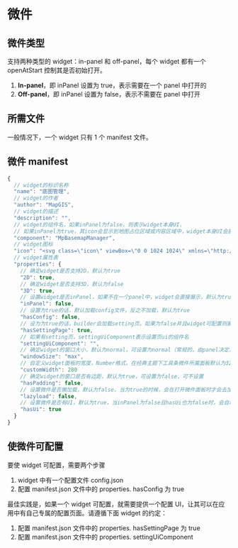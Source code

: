 # 微件

## 微件类型

支持两种类型的 widget：in-panel 和 off-panel，每个 widget 都有一个 openAtStart 控制其是否初始打开。

1. **In-panel**，即 inPanel 设置为 true，表示需要在一个 panel 中打开的
2. **Off-panel**，即 inPanel 设置为 false，表示不需要在 panel 中打开

## 所需文件

一般情况下，一个 widget 只有 1 个 manifest 文件。

## 微件 manifest

```javascript
{
  // widget的标识名称
  "name": "底图管理",
  // widget的作者
  "author": "MapGIS",
  // widget的描述
  "description": "",
  // widget的组件名，如果inPanel为false，则表示widget本身UI，
  // 如果inPanel为true，其icon会显示到地图占位区域或内容区域中，widget本身UI会展示到Panel中
  "component": "MpBasemapManager",
  // widget图标
  "icon": "<svg class=\"icon\" viewBox=\"0 0 1024 1024\" xmlns=\"http://www.w3.org/2000/svg\" width=\"200\" height=\"200\"><defs><style/></defs><path d=\"M64 64h384v384H64zm512 0h384v384H576zM64 576h384v384H64zm512 0h384v384H576z\"/></svg>",
  // widget属性表
  "properties": {
    // 确定widget是否支持2D，默认为true
    "2D": true,
    // 确定widget是否支持3D，默认为false
    "3D": true,
    // 设置widget是否inPanel，如果不在一个panel中，widget会直接展示，默认为true
    "inPanel": false,
    // 设置为true的话，默认加载config文件，反之不加载，默认为true
    "hasConfig": false,
    // 设为为true的话，builder会加载setting页。如果为false并且widget可配置则展示一个Json编辑器
    "hasSettingPage": true,
    // 如果有setting页，settingUiComponent表示设置页ui的组件名
    "settingUiComponent": "",
    // 确定widget的窗口大小，默认为normal，可设置为normal（常规的，由panel决定）、max（最大化），可不设置
    "windowSize": "max",
    // 自定义widget面板的宽度，Number格式，在经典主题下工具条微件所属面板默认为320，左侧微件所属面板默认为280，可不设置
    "customWidth": 280
    // 确定widget的窗口是否有边距，默认为true，可设置为false，可不设置
    "hasPadding": false,
    // 设置微件是否懒加载，默认为false，当为true的时候，会在打开微件面板时才会去加载微件，可通过此特性控制初始加载的微件数和内存大小
    "lazyload": false,
    // 设置微件是否有UI，默认为true，当inPanel为false且hasUi也为false时，会自动加载该微件，并由内容区域负责该微件的标识和响应
    "hasUi": true
  }
}
```

## 使微件可配置

要使 widget 可配置，需要两个步骤

1. widget 中有一个配置文件 config.json
2. 配置 manifest.json 文件中的 properties. hasConfig 为 true

最佳实践是，如果一个 widget 可配置，就需要提供一个配置 UI，让其可以在应用中有自己专属的配置页面。请遵循下面 widget 的约定：

1. 配置 manifest.json 文件中的 properties. hasSettingPage 为 true
2. 配置 manifest.json 文件中的 properties. settingUiComponent
